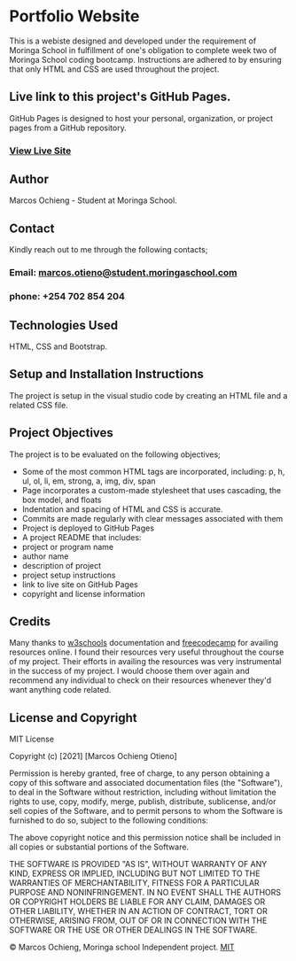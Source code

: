 # Portfolio Website
This is a webiste designed and developed under the requirement of Moringa School in fulfillment of one's obligation to complete week two of Moringa School coding bootcamp. Instructions are adhered to by ensuring that only HTML and CSS are used throughout the project.

## Live link to this project's GitHub Pages.
GitHub Pages is designed to host your personal, organization, or project pages from a GitHub repository.
### [View Live Site](https://marcos8060.github.io/Portfolio-Website/)


## Author
 Marcos Ochieng - Student at Moringa School.

 ## Contact
 Kindly reach out to me through the following contacts;

 ### Email: marcos.otieno@student.moringaschool.com
 ### phone: +254 702 854 204

 ## Technologies Used
  HTML, CSS and Bootstrap.

 ## Setup and Installation Instructions
 The project is setup in the visual studio code by creating an HTML file and a related CSS file.

 ## Project Objectives
 The project is to be evaluated on the following objectives;


 * Some of the most common HTML tags are incorporated, including:
p, h, ul, ol, li, em, strong, a, img, div, span
* Page incorporates a custom-made stylesheet that uses cascading, the box model, and floats
* Indentation and spacing of HTML and CSS is accurate.
* Commits are made regularly with clear messages associated with them
* Project is deployed to GitHub Pages
* A project README that includes:
* project or program name
* author name
* description of project
* project setup instructions
* link to live site on GitHub Pages
* copyright and license information

## Credits
 Many thanks to [w3schools](https://www.w3schools.com/) documentation and [freecodecamp](https://www.freecodecamp.org/) for availing resources online. I found their resources very useful throughout the course of my project. Their efforts in availing the resources was very instrumental in the success of my project. I would choose them over again and recommend any individual to check on their resources whenever they'd want anything code related.

## License and Copyright

MIT License

Copyright (c) [2021] [Marcos Ochieng Otieno]

Permission is hereby granted, free of charge, to any person obtaining a copy
of this software and associated documentation files (the "Software"), to deal
in the Software without restriction, including without limitation the rights
to use, copy, modify, merge, publish, distribute, sublicense, and/or sell
copies of the Software, and to permit persons to whom the Software is
furnished to do so, subject to the following conditions:

The above copyright notice and this permission notice shall be included in all
copies or substantial portions of the Software.

THE SOFTWARE IS PROVIDED "AS IS", WITHOUT WARRANTY OF ANY KIND, EXPRESS OR
IMPLIED, INCLUDING BUT NOT LIMITED TO THE WARRANTIES OF MERCHANTABILITY,
FITNESS FOR A PARTICULAR PURPOSE AND NONINFRINGEMENT. IN NO EVENT SHALL THE
AUTHORS OR COPYRIGHT HOLDERS BE LIABLE FOR ANY CLAIM, DAMAGES OR OTHER
LIABILITY, WHETHER IN AN ACTION OF CONTRACT, TORT OR OTHERWISE, ARISING FROM,
OUT OF OR IN CONNECTION WITH THE SOFTWARE OR THE USE OR OTHER DEALINGS IN THE
SOFTWARE.

© Marcos Ochieng, Moringa school Independent project. [MIT](https://choosealicense.com/licenses/mit/)